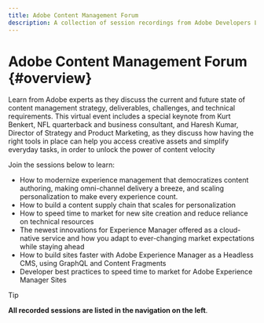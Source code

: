 ```yaml
---
title: Adobe Content Management Forum
description: A collection of session recordings from Adobe Developers Live
---
```

# Adobe Content Management Forum {#overview}

Learn from Adobe experts as they discuss the current and future state of content management strategy, deliverables, challenges, and technical requirements. This virtual event includes a special keynote from Kurt Benkert, NFL quarterback and business consultant, and Haresh Kumar, Director of Strategy and Product Marketing, as they discuss how having the right tools in place can help you access creative assets and simplify everyday tasks, in order to unlock the power of content velocity

Join the sessions below to learn:

* How to modernize experience management that democratizes content authoring, making omni-channel delivery a breeze, and scaling personalization to make every experience count.
* How to build a content supply chain that scales for personalization
* How to speed time to market for new site creation and reduce reliance on technical resources
* The newest innovations for Experience Manager offered as a cloud-native service and how you adapt to ever-changing market expectations while staying ahead
* How to build sites faster with Adobe Experience Manager as a Headless CMS, using GraphQL and Content Fragments
* Developer best practices to speed time to market for Adobe Experience Manager Sites

>[!TIP]
>
>**All recorded sessions are listed in the navigation on the left**.
<!---
<table>
  <tr>
   <td>
      <a href="./2022/welcome.md">
      <img alt="Welcome address and AEM overview" src="/help/assets/welcome.png" >
      </a>
      <div>
         <a href="./2022/welcome.md"><strong>Welcome address and AEM overview</strong></a>         
         <br/><em>with Elliot Sedegah, Haresh Kumar, and Kurt Benkert</em>
      </div>
      <p>
        <br/>
         Welcome to the Adobe Content Management Forum event series. In this video you can watch the welcome address and get an AEM Overview and hear about unlocking the power of content velocity.
      </p>
   </td>
   <td>
      <a href="./2022/headless.md">
      <img alt="Extending Adobe Experience Manager Headless with Adobe App Builder" src="/help/assets/headless.png" >
      </a>
      <div>
         <a href="./2022/headless.md"><strong>Extending Adobe Experience Manager Headless with Adobe App Builder</strong></a>         
         <br/><em>with Sean Steimer and Kelvin Xu</em>
      </div>
      <p>
        <br/>
          Learn about everything from event-driven integrations, scalable server-less processing to single page applications (SPA), App Builder brings powerful integration capabilities for integrating AEM with 3rd party systems in a headless fashion.
      </p>
   </td>
   <td>
      <a href="./2022/welcome.md">
      <img alt="Headless Sites" src="/help/assets/welcome.png"/ >
      </a>
      <div>
         <a href="./2021/october/headless.md"><strong>Welcome address and AEM overview</strong></a>         
         <br/><em>with Elliot Sedegah, Haresh Kumar, and Kurt Benkert</em>
      </div>
      <p>
        <br/>
         Welcome to the Adobe Content Management Forum event series. In this video you can watch the welcome address and get an AEM Overview and hear about unlocking the power of content velocity.
      </p>
   </td>
  </tr>
</table>

## Featured Speakers

<div class="table-container"><table style="border-width:0">
    <tbody><tr>
        <td style="width:150px">
            <img src="/help/assets/sedegah.png">
            </a>
        </td>
        <td style="width:100%;margin-bottom:1rem;">
            <div style="font-size:1.25rem;font-weight:400;">Hands-on with onboarding</div>
            <p style="margin:1rem 0">
                Explore AEM as a Cloud Service onboarding process and how to deploy an AEM application to the AEM SDK.
            </p>
            <a rel="noreferrer" target="_blank" href="https://github.com/adobe/aem-cloud-engineering-video-series-exercises/tree/session3-onboarding#bootcamp---session-3-on-boarding" class="spectrum-Button spectrum-Button--primary spectrum-Button--sizeM">
                <span class="spectrum-Button-label has-no-wrap has-text-weight-bold">Try out onboarding</span>
            </a>
        </td>
    </tr>
</tbody></table></div>

<table width="1200" cellpadding="10" border="0">
   <tbody>
      <tr>
         <td style="padding-bottom: 20px;"><img src="https://engage.adobe.com/rs/360-KCI-804/images/Elliot-Sedegah.jpg" style="max-width: 100px; border-radius: 100%;" class="pb-2" id="speakOne" mktoname="Speaker One Image" align="left"></td>
         <td>
         <p style="font-weight: bold; font-size: 16px;">ELLIOT SEDEGAH<br></p>
         <p style="font-size: 14px;">Director, Adobe Experience Manager Assets, Adobe</p>
         </td>
         <td style="padding-bottom: 20px;"><img src="https://engage.adobe.com/rs/360-KCI-804/images/Haresh-Kumar.jpg" style="max-width: 100px; border-radius: 100%;" class="pb-2" id="speakTwo" mktoname="Speaker Two Image" align="left"></td>
         <td>
         <p style="font-weight: bold; font-size: 16px;">HARESH KUMAR<br></p>
         <p style="font-size: 14px;">Director of Strategy and Product Marketing, Adobe</p>
         </td>
      </tr>
      <tr>
         <td style="padding-bottom: 20px;"><img src="https://engage.adobe.com/rs/360-KCI-804/images/headshot-GaganMand.jpg" style="max-width: 100px; border-radius: 100%;" class="pb-2" id="speakThree" mktoname="Speaker Three Image" align="left"></td>
         <td>
         <p style="font-weight: bold; font-size: 16px;">GAGAN MAND<br></p>
         <p style="font-size: 14px;">Principal Product Marketing, Adobe</p>
         </td>
         <td style="padding-bottom: 20px;"><img src="https://engage.adobe.com/rs/360-KCI-804/images/shankari_1.jpg" style="max-width: 100px; border-radius: 100%;" class="pb-2" id="speakFourB" mktoname="Speaker Four-Bee Image" align="left"></td>
         <td>
         <p style="font-weight: bold; font-size: 16px;">SHANKARI PANCHAPAKESAN<br></p>
         <p style="font-size: 14px;">Senior Product Manager, Adobe</p>
         </td>
      </tr>
      <tr>
         <td style="padding-bottom: 20px;"><img src="https://engage.adobe.com/rs/360-KCI-804/images/Profile Picture_Adrienne Tsai %28crop%29.jpg" style="max-width: 100px; border-radius: 100%;" class="pb-2" id="speakFour" mktoname="Speaker Four Image" align="left"></td>
         <td>
         <p style="font-weight: bold; font-size: 16px;">ADRIENNE TSAI<br></p>
         <p style="font-size: 14px;">Group Manager, Adobe Experience Manager Forms, Adobe</p>
         </td>
         <td style="padding-bottom: 20px;"><img src="https://engage.adobe.com/rs/360-KCI-804/images/Purnima Rachoor Roy.png" style="max-width: 100px; border-radius: 100%;" class="pb-2" id="speakFive" mktoname="Speaker Five Image" align="left"></td>
         <td>
         <p style="font-weight: bold; font-size: 16px;">PURNIMA RACHOOR ROY<br></p>
         <p style="font-size: 14px;">Senior Product Marketing Manager, Adobe Experience Manager Assets, Adobe</p>
         </td>
      </tr>
      <tr>
         <td style="padding-bottom: 20px;"><img src="https://engage.adobe.com/rs/360-KCI-804/images/Marc Angelinovich headshot.jpg" style="max-width: 100px; border-radius: 100%;" class="pb-2" id="speakSix" mktoname="Speaker Six Image" align="left"></td>
         <td>
         <p style="font-weight: bold; font-size: 16px;">MARC ANGELINOVICH<br></p>
         <p style="font-size: 14px;">Principal Product Marketing, Adobe</p>
         </td>
         <td style="padding-bottom: 20px;"><img src="https://engage.adobe.com/rs/360-KCI-804/images/Arun headshot.jpg" style="max-width: 100px; border-radius: 100%;" class="pb-2" id="speakSeven" mktoname="Speaker Seven Image" align="left"></td>
         <td>
         <p style="font-weight: bold; font-size: 16px;">ARUN TANEJA<br></p>
         <p style="font-size: 14px;">Principal Product Manager, Adobe Experience Manager Forms, Adobe</p>
         </td>
      </tr>
      <tr>
         <td style="padding-bottom: 20px;"><img src="https://engage.adobe.com/rs/360-KCI-804/images/Sean Steimer.jpg" style="max-width: 100px; border-radius: 100%;" class="pb-2" id="speakEight" mktoname="Speaker Eight Image" align="left"></td>
         <td>
         <p style="font-weight: bold; font-size: 16px;">SEAN STEIMER<br></p>
         <p style="font-size: 14px;">Senior Cloud Architect, Adobe</p>
         </td>
         <td style="padding-bottom: 20px;"><img src="https://engage.adobe.com/rs/360-KCI-804/images/Kelvin Xu.jpg" style="max-width: 100px; border-radius: 100%;" class="pb-2" id="speakNine" mktoname="Speaker Nine Image" align="left"></td>
         <td>
         <p style="font-weight: bold; font-size: 16px;">KELVIN XU<br></p>
         <p style="font-size: 14px;">Principal Architect, Adobe</p>
         </td>
      </tr>
      <tr>
         <td style="padding-bottom: 20px;"><img src="https://engage.adobe.com/rs/360-KCI-804/images/Gabriel 2022.jpg" style="max-width: 100px; border-radius: 100%;" class="pb-2" id="speakTen" mktoname="Speaker Ten Image" align="left"></td>
         <td>
         <p style="font-weight: bold; font-size: 16px;">GABRIEL WALT<br></p>
         <p style="font-size: 14px;">Senior Product Manager, Adobe</p>
         </td>
         <td style="padding-bottom: 20px;"><img src="https://engage.adobe.com/rs/360-KCI-804/images/Pauline Huynh.jpeg" style="max-width: 100px; border-radius: 100%;" class="pb-2" id="speakEleven" mktoname="Speaker Eleven Image" align="left"></td>
         <td>
         <p style="font-weight: bold; font-size: 16px;">PAULINE HUYNH<br></p>
         <p style="font-size: 14px;">Product Marketing Manager, Adobe</p>
         </td>
      </tr>
   </tbody>
</table>
--->